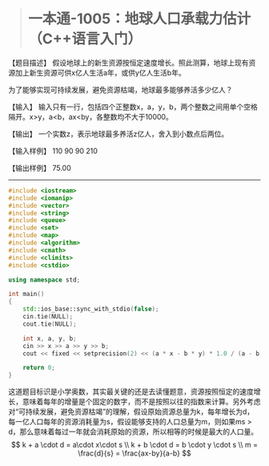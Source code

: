 > # 一本通-1005：地球人口承载力估计（C++语言入门）

【题目描述】
假设地球上的新生资源按恒定速度增长。照此测算，地球上现有资源加上新生资源可供x亿人生活a年，或供y亿人生活b年。

为了能够实现可持续发展，避免资源枯竭，地球最多能够养活多少亿人？

【输入】
输入只有一行，包括四个正整数x，a，y，b，两个整数之间用单个空格隔开。x>y，a<b，ax<by，各整数均不大于10000。

【输出】
一个实数z，表示地球最多养活z亿人，舍入到小数点后两位。

【输入样例】
110 90 90 210

【输出样例】
75.00

-----

```c++
#include <iostream>
#include <iomanip>
#include <vector>
#include <string>
#include <queue>
#include <set>
#include <map>
#include <algorithm>
#include <cmath>
#include <climits>
#include <cstdio>

using namespace std;

int main()
{
	std::ios_base::sync_with_stdio(false);
    cin.tie(NULL);
    cout.tie(NULL);

	int x, a, y, b;
	cin >> x >> a >> y >> b;
	cout << fixed << setprecision(2) << (a * x - b * y) * 1.0 / (a - b) << endl;

	return 0;
}
```

这道题目标识是小学奥数，其实最关键的还是去读懂题意，资源按照恒定的速度增长，意味着每年的增量是个固定的数字，而不是按照以往的指数来计算。另外考虑对“可持续发展，避免资源枯竭”的理解，假设原始资源总量为k，每年增长为d，每一亿人口每年的资源消耗量为s，假设能够支持的人口总量为m，则如果ms > d，那么意味着每过一年就会消耗原始的资源，所以相等的时候是最大的人口量。
$$
k + a \cdot d = a\cdot x\cdot s \\
k + b \cdot d = b \cdot y \cdot s \\
m = \frac{d}{s} = \frac{ax-by}{a-b}
$$
